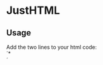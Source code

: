 # JustHTML

## **Usage** ##
Add the two lines to your html code: <br />
  ´<link href="https://aquitano.github.io/Other/JustHTML/JustHTML.css" rel="stylesheet"/>* <br />´
  *<script src="https://aquitano.github.io/Other/JustHTML/JustHTML.js"></script>*
